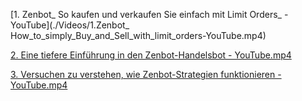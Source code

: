 [1. Zenbot_ So kaufen und verkaufen Sie einfach mit Limit Orders_ - YouTube](./Videos/1.Zenbot_ How_to_simply_Buy_and_Sell_with_limit_orders-YouTube.mp4)
</p>
<p><a href="2.A_deeper_introduction_to_Zenbot_trading_bot-YouTube.mp4">2. Eine tiefere Einf&uuml;hrung in den Zenbot-Handelsbot - YouTube.mp4</A></p>
<p>
<p><a href="3.Trying_to_understand_how_Zenbot_strategies_are_working-YouTube.mp4">3. Versuchen zu verstehen, wie Zenbot-Strategien funktionieren -
YouTube.mp4</A></p>
